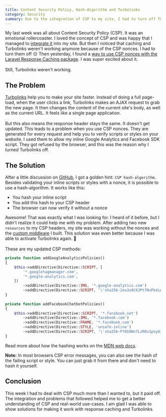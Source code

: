 ```yaml
---
title: Content Security Policy, Hash-Algorithm and Turbolinks
category: Security
summary: Due to the integration of CSP to my site, I had to turn off Turbolinks. It just wasn't working together; until now!
---
```


My last week was all about Content Security Policy (CSP). It was an emotional rollercoaster. I loved the concept of CSP and was happy that I managed to [integrate it](https://christoph-rumpel.com/2018/03/content-security-policy-101) into my site. But then I noticed that caching and Turbolinks weren't working anymore because of the CSP nonces. I had to turn them off 😔 Then yesterday, I found a [way to use CSP nonces with the Laravel Response Caching package](https://christoph-rumpel.com/2018/03/laravel-response-caching-and-csp). I was super excited about it.
<br /><br />
Still, Turbolinks weren't working.

## The Problem

[Turbolinks](https://github.com/turbolinks/turbolinks) help you to make your site faster. Instead of doing a full page-load, when the user clicks a link, Turbolinks makes an AJAX request to grab the new page. It then changes the content of the current site's body, as well as the current URL. It feels like a single page application.
<br /><br />
But this also means the response header stays the same. It doesn't get updated. This leads to a problem when you use CSP nonces. They are generated for every request and help you to verify scripts or styles on your website. I used them to allow my inline Google Analytics and Facebook SDK script. They got refused by the browser, and this was the reason why I turned Turbolinks off.

## The Solution

After a little discussion on [GitHub](https://github.com/turbolinks/turbolinks/issues/370), I got a golden hint: `CSP hash-algorithm.` Besides validating your inline scripts or styles with a nonce, it is possible to use a hash-algorithm. It works like this:

* You hash your inline script
* You add this hash to your CSP header
* The browser can now verify it without a nonce

Awesome! That was exactly what I was looking for. I heard of it before, but I didn't realize it could help me with my problem. After adding two new `resources` to my CSP headers, my site was working without the nonces and the [custom middleare](https://christoph-rumpel.com/2018/03/laravel-response-caching-and-csp) I built. This solution was even better because I was able to activate Turbolinks again. 🎉
<br /><br />
These are my updated CSP methods:
```php
private function addGoogleAnalyticsPolicies()
{
    $this->addDirective(Directive::SCRIPT, [
        '*.googletagmanager.com',
        '*.google-analytics.com',
    ])
        ->addDirective(Directive::IMG, '*.google-analytics.com')
        ->addDirective(Directive::SCRIPT, '\'sha256-2eu3x9C6JPt7NvPk4iAcvrQ2g+UHBEyUsilOqkWukiU=\'');
}
    
private function addFacebookChatbotPolicies()
{
    $this->addDirective(Directive::SCRIPT, '*.facebook.net')
        ->addDirective(Directive::IMG, '*.facebook.com')
        ->addDirective(Directive::FRAME, '*.facebook.com')
        ->addDirective(Directive::STYLE, 'unsafe-inline')
        ->addDirective(Directive::SCRIPT, '\'sha256-P70IONn7LzR0v1pnyUiwOX+9oJzqbc7ZGp+eujcwZsE=\'');
}
```

Read more about how the hashing works on the [MDN web docs](https://developer.mozilla.org/en-US/docs/Web/HTTP/Headers/Content-Security-Policy/script-src).

<div class="blognote"><strong>Note:</strong> In most browsers CSP error messages, you can also see the hash of the failing script or style. You can just grab it from there and don't need to hash it yourself.</div>

## Conclusion

This week I had to deal with CSP much more than I wanted to, but it paid off. The integration and problems that followed helped me to get a better understanding of CSP and real-world use-cases. I am glad I was able to show solutions for making it work with response caching and Turbolinks.

